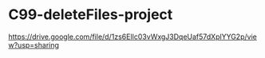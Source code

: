 # C99-deleteFiles-project
https://drive.google.com/file/d/1zs6ElIc03vWxgJ3DqeUaf57dXplYYG2p/view?usp=sharing
